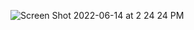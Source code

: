![Screen Shot 2022-06-14 at 2 24 24 PM](https://user-images.githubusercontent.com/90416677/173692047-050ac6f8-b6e4-4405-8c21-f4af7485e4d2.png)

